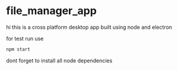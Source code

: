 # file_manager_app

hi this is a cross platform desktop app built using node and electron

for test run use

```javascript
npm start
```
dont forget to install all node dependencies
